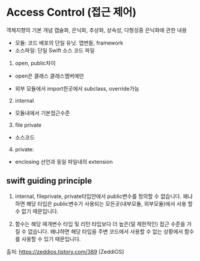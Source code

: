 Access Control (접근 제어)
===

객체지향의 기본 개념 캡슐화, 은닉화, 추상화, 상속성, 다형성중 은닉화에 관한 내용

* 모듈: 코드 배포의 단일 유닛. 앱번들, framework
* 소스파일: 단일 Swift 소스 코드 파일

1) open, public차이  
* open은 클래스 클래스멤버에만

* 외부 모듈에서 import한곳에서 subclass, override가능

2) internal

 * 모듈내에서 기본접근수준 

3) file private 
* 소스코드

4) private:
* enclosing 선언과 동일 파일내의 extension

swift guiding principle
---

1. internal, fileprivate, private타입안에서 public변수를 정의할 수 없습니다. 왜냐하면 해당 타입은 public변수가 사용되는 모든곳(내부모듈, 외부모듈)에서 사용 할 수 없기 때문입니다. 



2. 함수는 해당 매개변수 타입 및 리턴 타입보다 더 높은(덜 제한적인) 접근 수준을 가질 수 없습니다. 왜냐하면 해당 타입을 주변 코드에서 사용할 수 없는 상황에서 함수를 사용할 수 있기 때문입니다. 

출처: https://zeddios.tistory.com/389 [ZeddiOS]
